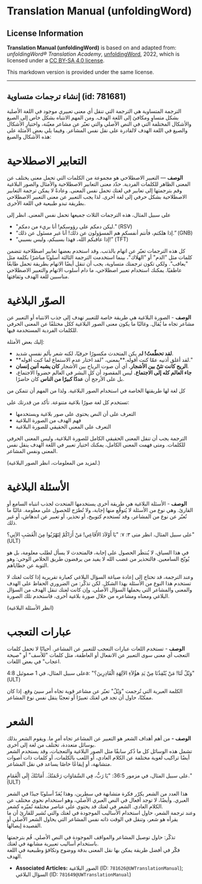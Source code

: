 # Translation Manual (unfoldingWord)

## License Information

**Translation Manual (unfoldingWord)** is based on and adapted from: _unfoldingWord® Translation Academy_, [unfoldingWord](https://unfoldingword.org/utw), 2022, which is licensed under a [CC BY-SA 4.0 license](https://creativecommons.org/licenses/by-sa/4.0/legalcode.en).

This markdown version is provided under the same license.



--------------------------------

## إنشاء ترجمات متساوية (id: 781681)

الترجمة المتساوية هي الترجمة التي تنقل أي معنى تعبيري موجود في اللغة الأصلية بشكل متساوٍ ومكافئ إلى اللغة الهدف. ومن المهم الانتباه بشكل خاص إلى الصيغ والأشكال المختلفة التي في النص الأصلي والتي تعبّر عن مشاعر معيّنة، واختيار الأشكال والصيغ في اللغة الهدف لالقادرة على نقل نفس المشاعر. وفيما يلي بعض الأمثلة على هذه الأشكال والصيغ:

التعابير الاصطلاحية
===================

**الوصف** — التعبير الاصطلاحي هو مجموعة من الكلمات التي تحمل معنى يختلف عن المعنى الظاهر للكلمات الفردية. حدّد معنى التعابير الاصطلاحية والأمثال والصور البلاغية وقم بترجمتها إلى تعابير في لغتك تحمل نفس المعنى. وعادةً لا يمكن ترجمة التعابير الاصطلاحية بشكل حرفي إلى لغة أخرى. لذا يجب التعبير عن معنى التعبير الاصطلاحي بطريقة تبدو طبيعية في اللغة الأخرى.

على سبيل المثال، هذه الترجمات الثلاث جميعها تحمل نفس المعنى. انظر إلى 

* "ليكن دمكم على رؤوسكم! أنا بريء من دمكم." (RSV)
* “إذا هلكتم، فأنتم أنفسكم هم المسؤولون عن ذلك! أنا غير مسئول عن ذلك.” (GNB)
* “إذا عاقبكم الله، فهذا بسببكم، وليس بسببي!” (TFT)

كل هذه الترجمات تعبّر عن اتهام بالذنب. وقد استخدم بعضها تعابير اصطلاحية تتضمن كلمات مثل "الدم" أو "الهلاك"، بينما استخدمت الترجمة الثالثة أسلوبًا مباشرًا بكلمة مثل "يعاقب". ولكي تكون ترجمتك متساوية، يجب أن تنقل أيضًا الاتهام بطريقة تحمل طابعًا عاطفيًا. يمكنك استخدام تعبير اصطلاحي، ما دام أسلوب الاتهام والتعبير الاصطلاحي مناسبين للغة الهدف وثقافتها.

الصوّر البلاغية
===============

**الوصف** \- الصورة البلاغية هي طريقة خاصة للتعبير تهدف إلى جذب الانتباه أو التعبير عن مشاعر تجاه ما يُقال. وغالبًا ما يكون معنى الصور البلاغية ككل مختلفًا عن المعنى الحرفي للكلمات الفردية المستخدمة فيها.

إليك بعض الأمثلة:

* **لقد تحطّمتُ! ل**م يكن المتحدث مكسورًا حرفيًا، لكنه شعر بألم نفسي شديد.
* **لقد أغلق أذنيه عمّا كنت أقوله.**بمعنى، "لقد اختار عدم الاستماع لما كنت أقوله."
* **الريح كانت تئنّ بين الأشجار.** أي أن صوت الرياح بين الأشجار **كان يشبه أنين إنسان**.
* **جاء العالم كله إلى الاجتماع.** ليس المقصود أن كل البشر في العالم حضروا الاجتماع، بل على الأرجح أن **عددًا كبيرًا من الناس** كان حاضرًا.

كل لغة لها طريقتها الخاصة في استخدام الصور البلاغية. ولذا من المهم أن تتمكن من

تستخدم كل لغة صورًا بلاغية متنوعة. تأكد من قدرتك على:

* التعرف على أن النص يحتوى على صور بلاغية ويستخدمها
* فهم الهدف من الصورة البلاغية
* التعرف على المعنى الحقيقي للصورة البلاغية

الترجمة يجب أن تنقل المعنى الحقيقي الكامل للصورة البلاغية، وليس المعنى الحرفي للكلمات. ومتى فهمت المعنى الكامل، يمكنك اختيار تعبير في اللغة الهدف ينقل نفس المعنى ونفس المشاعر.

(لمزيد من المعلومات، انظر الصور البلاغية.)

الأسئلة البلاغية
================

**الوصف** \- الأسئلة البلاغية هي طريقة أخرى يستخدمها المتحدث لجذب انتباه السامع أو القارئ. وهي نوع من الأسئلة لا يُتوقَّع منها إجابة، ولا تُطرَح للحصول على معلومة. غالبًا ما تُعبّر عن نوع من المشاعر، وقد تُستخدم كتوبيخ، أو تحذير، أو تعبير عن اندهاش، أو غير ذلك.

على سبيل المثال، انظر متى ٣: ٧: "يَا أَوْلاَدَ الأَفَاعِي! مَنْ أَرَاكُمْ لِتَهْرُبُوا مِنَ الْغَضَبِ الآتِي؟" (ULT)

في هذا السياق، لا يُنتظَر الحصول على إجابة، فالمتحدث لا يسأل لطلب معلومة، بل هو يُوبّخ السامعين. فالتحذير من غضب الله لا يفيد من يرفضون طريق الخلاص الوحي: وهو التوبة عن خطاياهم.

وعند الترجمة، قد تحتاج إلى إعادة صياغة السؤال البلاغي كعبارة تقريرية إذا كانت لغتك لا تستخدم هذا النوع من الأسئلة بهذا الشكل. لكن تذكّر: من الضروري الحفاظ على الهدف والمعنى والمشاعر التي يحملها السؤال الأصلي. وإن كانت لغتك تنقل الهدف من السؤال البلاغي ومعناه ومشاعره من خلال صورة بلاغية أخرى، فاستخدم تلك الصورة.

(انظر الأسئلة البلاغية)

عبارات التعجب
=============

**الوصف** \- تستخدم اللغات عبارات التعجب للتعبير عن المشاعر. أحيانًا لا تحمل كلمات التعجب أي معنى سوى التعبير عن الانفعال أو العاطفة، مثل كلمات "للأسف" أو "صيحة اعجاب" في بعض اللغات.

على سبيل المثال، في 1 صموئيل 4:8a: "وَيْلٌ لَنَا! مَنْ يُنْقِذُنَا مِنْ يَدِ هؤُلاَءِ الآلِهَةِ الْقَادِرِينَ؟" (ULT)

الكلمة العبرية التي تُرجمت "وَيْلٌ" تعبّر عن مشاعر قوية تجاه أمر سيئ وقع. إذا كان ممكنًا، حاول أن تجد في لغتك تعبيرًا أو تعجبًا ينقل نفس نوع المشاعر.

الشعر
=====

**الوصف \-** من أهم أهداف الشعر هو التعبير عن المشاعر تجاه أمرٍ ما. ويقوم الشعر بذلك بوسائل متعددة، تختلف من لغة إلى أخرى.  
تشمل هذه الوسائل كل ما ذُكر سابقًا مثل الصور البلاغية والتعجبات، وقد يستخدم الشعر أيضًا تراكيب لغوية مختلفة عن الكلام العادي، أو اللعب بالكلمات، أو كلمات ذات أصوات متشابهة، أو إيقاعًا خاصًا يساعد في نقل المشاعر.

على سبيل المثال، في مزمور 36:5: "يَا رَبُّ، فِي السَّمَاوَاتِ رَحْمَتُكَ. أَمَانَتُكَ إِلَى الْغَمَامِ." (ULT)

هذا العدد من الشعر يكرّر فكرة متشابهة في سطرين، وهذا يُعَدّ أسلوبًا جيدًا في الشعر العبري. وأيضًا، لا توجد أفعال في النص العبري الأصلي، وهو استخدام نحوي مختلف عن الكلام العادي. الشعر في لغتك قد يحتوي على عناصر مختلفة تُميّزه كشعر.  
وعند ترجمة الشعر، حاول استخدام الأساليب الموجودة في لغتك والتي تُشير للقارئ أن ما يقرأه هو شعر، وتنقل في الوقت ذاته نفس المشاعر التي يحاول الشعر الأصلي أو القصيدة إيصالها.

تذكّر: حاول توصيل المشاعر والمواقف الموجودة في النص الأصلي. قُم بترجمتها باستخدام أساليب تعبيرية مشابهة في لغتك.  
فكّر في أفضل طريقة يمكن بها نقل المعنى بدقة ووضوح وتكافؤ وطبيعية في اللغة الهدف. 

* **Associated Articles:** الصور البلاغية (ID: `781626@UWTranslationManual`); السؤال البلاغي (ID: `781649@UWTranslationManual`)

